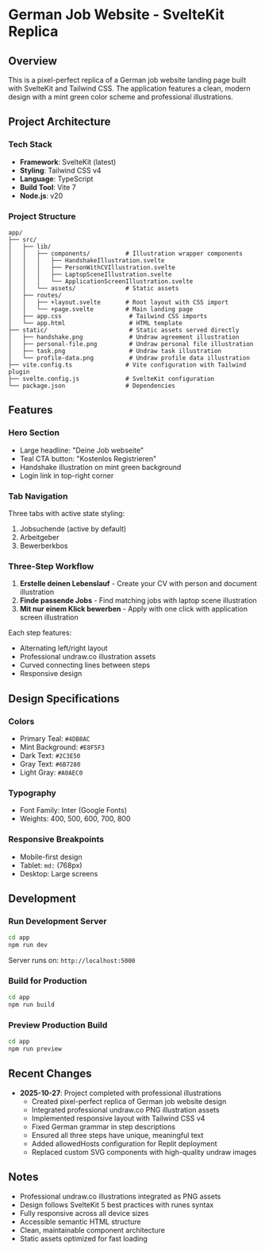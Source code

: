 # German Job Website - SvelteKit Replica

## Overview
This is a pixel-perfect replica of a German job website landing page built with SvelteKit and Tailwind CSS. The application features a clean, modern design with a mint green color scheme and professional illustrations.

## Project Architecture

### Tech Stack
- **Framework**: SvelteKit (latest)
- **Styling**: Tailwind CSS v4
- **Language**: TypeScript
- **Build Tool**: Vite 7
- **Node.js**: v20

### Project Structure
```
app/
├── src/
│   ├── lib/
│   │   ├── components/          # Illustration wrapper components
│   │   │   ├── HandshakeIllustration.svelte
│   │   │   ├── PersonWithCVIllustration.svelte
│   │   │   ├── LaptopSceneIllustration.svelte
│   │   │   └── ApplicationScreenIllustration.svelte
│   │   └── assets/              # Static assets
│   ├── routes/
│   │   ├── +layout.svelte       # Root layout with CSS import
│   │   └── +page.svelte         # Main landing page
│   ├── app.css                   # Tailwind CSS imports
│   └── app.html                  # HTML template
├── static/                       # Static assets served directly
│   ├── handshake.png             # Undraw agreement illustration
│   ├── personal-file.png         # Undraw personal file illustration
│   ├── task.png                  # Undraw task illustration
│   └── profile-data.png          # Undraw profile data illustration
├── vite.config.ts               # Vite configuration with Tailwind plugin
├── svelte.config.js             # SvelteKit configuration
└── package.json                 # Dependencies
```

## Features

### Hero Section
- Large headline: "Deine Job webseite"
- Teal CTA button: "Kostenlos Registrieren"
- Handshake illustration on mint green background
- Login link in top-right corner

### Tab Navigation
Three tabs with active state styling:
1. Jobsuchende (active by default)
2. Arbeitgeber
3. Bewerberkbos

### Three-Step Workflow
1. **Erstelle deinen Lebenslauf** - Create your CV with person and document illustration
2. **Finde passende Jobs** - Find matching jobs with laptop scene illustration
3. **Mit nur einem Klick bewerben** - Apply with one click with application screen illustration

Each step features:
- Alternating left/right layout
- Professional undraw.co illustration assets
- Curved connecting lines between steps
- Responsive design

## Design Specifications

### Colors
- Primary Teal: `#4DB8AC`
- Mint Background: `#E8F5F3`
- Dark Text: `#2C3E50`
- Gray Text: `#6B7280`
- Light Gray: `#A0AEC0`

### Typography
- Font Family: Inter (Google Fonts)
- Weights: 400, 500, 600, 700, 800

### Responsive Breakpoints
- Mobile-first design
- Tablet: `md:` (768px)
- Desktop: Large screens

## Development

### Run Development Server
```bash
cd app
npm run dev
```

Server runs on: `http://localhost:5000`

### Build for Production
```bash
cd app
npm run build
```

### Preview Production Build
```bash
cd app
npm run preview
```

## Recent Changes
- **2025-10-27**: Project completed with professional illustrations
  - Created pixel-perfect replica of German job website design
  - Integrated professional undraw.co PNG illustration assets
  - Implemented responsive layout with Tailwind CSS v4
  - Fixed German grammar in step descriptions
  - Ensured all three steps have unique, meaningful text
  - Added allowedHosts configuration for Replit deployment
  - Replaced custom SVG components with high-quality undraw images

## Notes
- Professional undraw.co illustrations integrated as PNG assets
- Design follows SvelteKit 5 best practices with runes syntax
- Fully responsive across all device sizes
- Accessible semantic HTML structure
- Clean, maintainable component architecture
- Static assets optimized for fast loading
